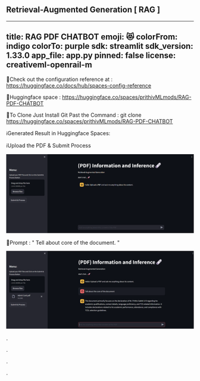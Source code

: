 ## Retrieval-Augmented Generation [ RAG ] 
---
title: RAG PDF CHATBOT
emoji: 😻
colorFrom: indigo
colorTo: purple
sdk: streamlit
sdk_version: 1.33.0
app_file: app.py
pinned: false
license: creativeml-openrail-m
---

🚀Check out the configuration reference at : https://huggingface.co/docs/hub/spaces-config-reference

🚀Huggingface space : https://huggingface.co/spaces/prithivMLmods/RAG-PDF-CHATBOT

🚀To Clone Just Install Git Past the Command : git clone https://huggingface.co/spaces/prithivMLmods/RAG-PDF-CHATBOT

ℹ️Generated Result in Huggingface Spaces:

ℹ️Upload the PDF & Submit Process

![alt text](assets/12.png)

🔮Prompt : " Tell about core of the document. "

![alt text](assets/22.png)

.

.

.

.
